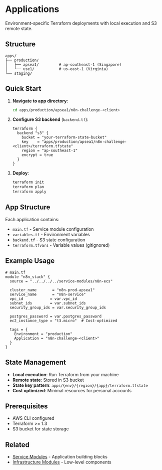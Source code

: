 # Applications

Environment-specific Terraform deployments with local execution and S3 remote state.

## Structure

```
apps/
├── production/
│   ├── apsea1/         # ap-southeast-1 (Singapore)
│   └── use1/           # us-east-1 (Virginia)
└── staging/
```

## Quick Start

1. **Navigate to app directory**:
   ```bash
   cd apps/production/apsea1/n8n-challenge-<client>
   ```

2. **Configure S3 backend** (`backend.tf`):
   ```hcl
   terraform {
     backend "s3" {
       bucket = "your-terraform-state-bucket"
       key    = "apps/production/apsea1/n8n-challenge-<client>/terraform.tfstate"
       region = "ap-southeast-1"
       encrypt = true
     }
   }
   ```

3. **Deploy**:
   ```bash
   terraform init
   terraform plan
   terraform apply
   ```

## App Structure

Each application contains:
- `main.tf` - Service module configuration
- `variables.tf` - Environment variables
- `backend.tf` - S3 state configuration
- `terraform.tfvars` - Variable values (gitignored)

## Example Usage

```hcl
# main.tf
module "n8n_stack" {
  source = "../../../../service-modules/n8n-ecs"
  
  cluster_name       = "n8n-prod-apsea1"
  service_name       = "n8n-service"
  vpc_id            = var.vpc_id
  subnet_ids        = var.subnet_ids
  security_group_ids = var.security_group_ids
  
  postgres_password = var.postgres_password
  ec2_instance_type = "t3.micro"  # Cost-optimized
  
  tags = {
    Environment = "production"
    Application = "n8n-challenge-<client>"
  }
}
```

## State Management

- **Local execution**: Run Terraform from your machine
- **Remote state**: Stored in S3 bucket
- **State key pattern**: `apps/{env}/{region}/{app}/terraform.tfstate`
- **Cost optimized**: Minimal resources for personal accounts

## Prerequisites

- AWS CLI configured
- Terraform >= 1.3
- S3 bucket for state storage

## Related

- [Service Modules](../service-modules/) - Application building blocks
- [Infrastructure Modules](../modules/) - Low-level components
